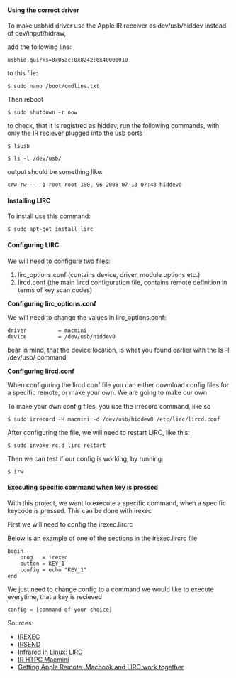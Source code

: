 #### Using the correct driver

To make usbhid driver use the Apple IR receiver as dev/usb/hiddev instead of dev/input/hidraw,

add the following line:
```
usbhid.quirks=0x05ac:0x8242:0x40000010
```
to this file:
```
$ sudo nano /boot/cmdline.txt
```

Then reboot
```
$ sudo shutdown -r now
```
to check, that it is registred as hiddev, run the following commands, with only the IR reciever plugged into the usb ports
```
$ lsusb

$ ls -l /dev/usb/
```
output should be something like:
```
crw-rw---- 1 root root 180, 96 2008-07-13 07:48 hiddev0
```

#### Installing LIRC

To install use this command:
```
$ sudo apt-get install lirc
```
#### Configuring LIRC

We will need to configure two files:

1. lirc_options.conf (contains device, driver, module options etc.)
2. lircd.conf (the main lircd configuration file, contains remote definition in terms of key scan codes)

**Configuring lirc_options.conf**

We will need to change the values in lirc_options.conf:
```
driver          = macmini
device          = /dev/usb/hiddev0
```
bear in mind, that the device location, is what you found earlier with the ls -l /dev/usb/ command

**Configuring lircd.conf**

When configuring the lircd.conf file you can either download config files for a specific remote, or make your own.
We are going to make our own

To make your own config files, you use the irrecord command, like so
```
$ sudo irrecord -H macmini -d /dev/usb/hiddev0 /etc/lirc/lircd.conf
```
After configuring the file, we will need to restart LIRC, like this:
```
$ sudo invoke-rc.d lirc restart
```
Then we can test if our config is working, by running:
```
$ irw
```

#### Executing specific command when key is pressed
With this project, we want to execute a specific command, when a specific keycode is pressed. This can be done with irexec

First we will need to config the irexec.lircrc

Below is an example of one of the sections in the irexec.lircrc file
```
begin
    prog   = irexec
    button = KEY_1
    config = echo "KEY_1"
end
```
We just need to change config to a command we would like to execute everytime, that a key is recieved
```
config = [command of your choice]
```

Sources:
* [IREXEC](http://www.lirc.org/html/irexec.html)
* [IRSEND](http://www.lirc.org/html/irsend.html)
* [Infrared in Linux: LIRC](https://idebian.wordpress.com/2008/07/15/infrared-in-linux-lirc/)
* [IR HTPC Macmini](https://forum.kodi.tv/showthread.php?tid=260292)
* [Getting Apple Remote, Macbook and LIRC work together](https://cweiske.de/tagebuch/Getting%20Apple%20Remote,%20Macbook%20and%20LIRC%20work%20together.htm)
